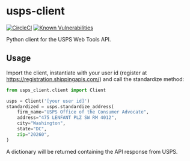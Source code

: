 # usps-client

[![CircleCI](https://img.shields.io/circleci/project/github/macro1/usps-client.svg)](https://circleci.com/gh/macro1/usps-client)
[![Known Vulnerabilities](https://img.shields.io/snyk/vulnerabilities/github/macro1/usps-client.svg)](https://snyk.io/test/github/macro1/usps-client?targetFile=requirements.txt)

Python client for the USPS Web Tools API.

## Usage

Import the client, instantiate with your user id (register at https://registration.shippingapis.com/)
and call the standardize method:
```python
from usps_client.client import Client

usps = Client('[your user id]')
standardized = usps.standardize_address(
    firm_name="USPS Office of the Consumer Advocate",
    address="475 LENFANT PLZ SW RM 4012",
    city="Washington",
    state="DC",
    zip="20260",
)
```
A dictionary will be returned containing the API response from USPS.